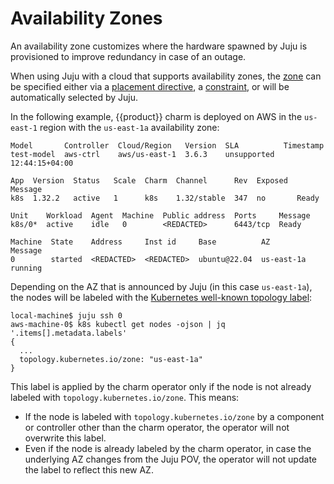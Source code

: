 # Availability Zones

An availability zone customizes where the hardware spawned by Juju 
is provisioned to improve redundancy in case of an outage.

When using Juju with a cloud that supports availability zones, the [zone]
can be specified either via a [placement directive], a [constraint], or 
will be automatically selected by Juju.

In the following example, {{product}} charm is deployed on AWS in the
`us-east-1` region with the `us-east-1a` availability zone:

```
Model       Controller  Cloud/Region   Version  SLA          Timestamp
test-model  aws-ctrl    aws/us-east-1  3.6.3    unsupported  12:44:15+04:00

App  Version  Status   Scale  Charm  Channel      Rev  Exposed  Message
k8s  1.32.2   active   1      k8s    1.32/stable  347  no       Ready

Unit    Workload  Agent  Machine  Public address  Ports     Message
k8s/0*  active    idle   0        <REDACTED>      6443/tcp  Ready

Machine  State    Address     Inst id     Base          AZ          Message
0        started  <REDACTED>  <REDACTED>  ubuntu@22.04  us-east-1a  running
```

Depending on the AZ that is announced by Juju (in this case `us-east-1a`),
the nodes will be labeled with the [Kubernetes well-known topology label]:

```
local-machine$ juju ssh 0
aws-machine-0$ k8s kubectl get nodes -ojson | jq '.items[].metadata.labels'
{
  ...
  topology.kubernetes.io/zone: "us-east-1a"
}
```

This label is applied by the charm operator only if the node is not already
labeled with `topology.kubernetes.io/zone`. This means:
- If the node is labeled with `topology.kubernetes.io/zone` by a component or
controller other than the charm operator, the operator will not overwrite 
this label.
- Even if the node is already labeled by the charm operator, in case the 
underlying AZ changes from the Juju POV, the operator will not update the 
label to reflect this new AZ.

<!-- LINKS -->
[zone]: https://canonical-juju.readthedocs-hosted.com/en/latest/user/reference/zone/
[placement directive]: https://canonical-juju.readthedocs-hosted.com/en/latest/user/reference/placement-directive/#placement-directive-zone
[constraint]: https://canonical-juju.readthedocs-hosted.com/en/latest/user/reference/constraint/#zones
[Kubernetes well-known topology label]: https://kubernetes.io/docs/reference/labels-annotations-taints/#topologykubernetesiozone
